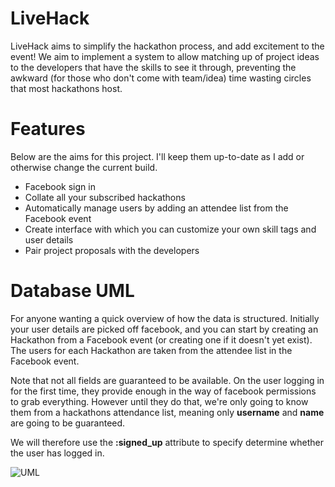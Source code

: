 LiveHack
========
LiveHack aims to simplify the hackathon process, and add excitement to the
event! We aim to implement a system to allow matching up of project ideas to
the developers that have the skills to see it through, preventing the awkward
(for those who don't come with team/idea) time wasting circles that most hackathons host.

Features
========
Below are the aims for this project. I'll keep them up-to-date as I add or
otherwise change the current build.

 - Facebook sign in
 - Collate all your subscribed hackathons
 - Automatically manage users by adding an attendee list from the Facebook event
 - Create interface with which you can customize your own skill tags and user details
 - Pair project proposals with the developers

Database UML
============
For anyone wanting a quick overview of how the data is structured.
Initially your user details are picked off facebook, and you can start by creating
an Hackathon from a Facebook event (or creating one if it doesn't yet exist).
The users for each Hackathon are taken from the attendee list in the Facebook event.

Note that not all fields are guaranteed to be available. On the user logging in for the
first time, they provide enough in the way of facebook permissions to grab everything. However
until they do that, we're only going to know them from a hackathons attendance list, meaning
only __username__ and __name__ are going to be guaranteed.

We will therefore use the __:signed_up__ attribute to specify determine whether the user has
logged in.

![UML](http://i.imgur.com/Rfipmeq.jpg)
